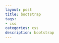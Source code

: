 ```yaml
---
layout: post
title: bootstrap
tags:
- css
categories: css
description: bootstrap
---
```


<!-- more -->


